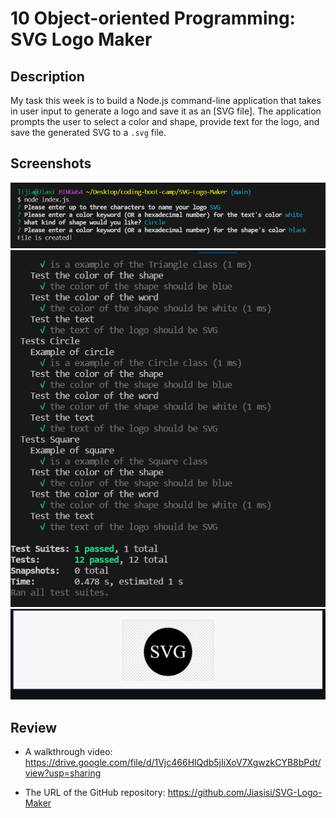 # 10 Object-oriented Programming: SVG Logo Maker

## Description

My task this week is to build a Node.js command-line application that takes in user input to generate a logo and save it as an [SVG file]. The application prompts the user to select a color and shape, provide text for the logo, and save the generated SVG to a `.svg` file.

## Screenshots
![](./Assets/1.png)
![](./Assets/2.png)
![](./Assets/3.png)


## Review

* A walkthrough video:
https://drive.google.com/file/d/1Vjc466HlQdb5jIiXoV7XgwzkCYB8bPdt/view?usp=sharing

* The URL of the GitHub repository:
https://github.com/Jiasisi/SVG-Logo-Maker



